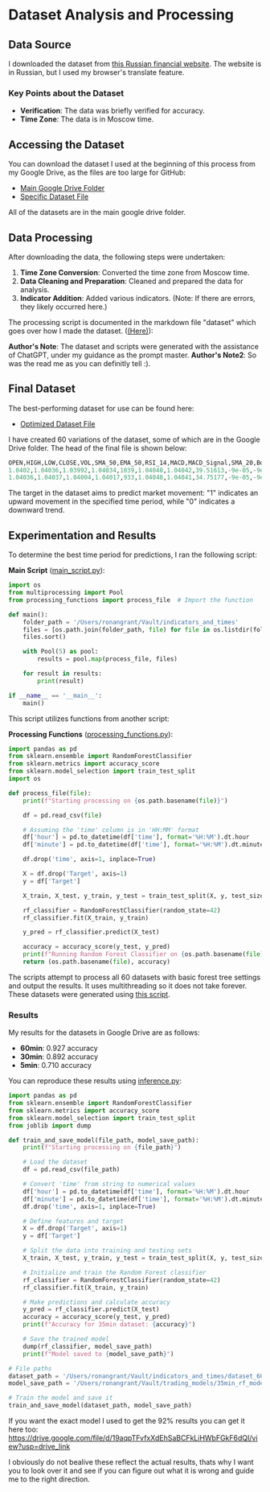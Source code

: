 # Dataset Analysis and Processing

## Data Source

I downloaded the dataset from [this Russian financial website](https://www.finam.ru/quote/forex/eurusd/export/). The website is in Russian, but I used my browser's translate feature. 

### Key Points about the Dataset
- **Verification**: The data was briefly verified for accuracy.
- **Time Zone**: The data is in Moscow time.

## Accessing the Dataset

You can download the dataset I used at the beginning of this process from my Google Drive, as the files are too large for GitHub:
- [Main Google Drive Folder](https://drive.google.com/drive/folders/1NIw2Kqc043LLIK7ZXrx8wYRol7zuFjP2?usp=drive_link)
- [Specific Dataset File](https://drive.google.com/file/d/1HAWgJpsows16hIDv3vg1szH9XQ7CGR6C/view?usp=drive_link)

All of the datasets are in the main google drive folder.

## Data Processing

After downloading the data, the following steps were undertaken:
1. **Time Zone Conversion**: Converted the time zone from Moscow time.
2. **Data Cleaning and Preparation**: Cleaned and prepared the data for analysis.
3. **Indicator Addition**: Added various indicators. (Note: If there are errors, they likely occurred here.)

The processing script is documented in the markdown file "dataset" which goes over how I made the dataset. ([(Here)](dataset.md)):

**Author's Note**: The dataset and scripts were generated with the assistance of ChatGPT, under my guidance as the prompt master.
**Author's Note2**: So was the read me as you can definitly tell :).

## Final Dataset

The best-performing dataset for use can be found here:
- [Optimized Dataset File](https://drive.google.com/file/d/1TbTsfjtshYY6l_2K6uCzVom-ZqGqV4vh/view?usp=drive_link)

I have created 60 variations of the dataset, some of which are in the Google Drive folder. The head of the final file is shown below:

```python
OPEN,HIGH,LOW,CLOSE,VOL,SMA_50,EMA_50,RSI_14,MACD,MACD_Signal,SMA_20,Bollinger_Upper,Bollinger_Lower,time,day_of_week,%K,%D,ATR,Target
1.0402,1.04036,1.03992,1.04034,1039,1.04048,1.04042,39.51613,-9e-05,-9e-05,1.04037,1.04082,1.03993,22:21,2,63.09523809524188,53.96825396825272,0.0003749999999999,1
1.04036,1.04037,1.04004,1.04017,933,1.04048,1.04041,34.75177,-9e-05,-9e-05,1.04035,1.04077,1.03992,22:22,2,45.56962025317808,53.681936909787,0.0003799999999999,1
```

The target in the dataset aims to predict market movement: "1" indicates an upward movement in the specified time period, while "0" indicates a downward trend.

## Experimentation and Results

To determine the best time period for predictions, I ran the following script:

**Main Script** ([main_script.py](main_script.py)):
```python
import os
from multiprocessing import Pool
from processing_functions import process_file  # Import the function

def main():
    folder_path = '/Users/ronangrant/Vault/indicators_and_times'
    files = [os.path.join(folder_path, file) for file in os.listdir(folder_path) if file.endswith('.csv')]
    files.sort()

    with Pool(5) as pool:
        results = pool.map(process_file, files)

    for result in results:
        print(result)

if __name__ == '__main__':
    main()

```

This script utilizes functions from another script:

**Processing Functions** ([processing_functions.py](processing_functions.py)):
```python
import pandas as pd
from sklearn.ensemble import RandomForestClassifier
from sklearn.metrics import accuracy_score
from sklearn.model_selection import train_test_split
import os

def process_file(file):
    print(f"Starting processing on {os.path.basename(file)}")

    df = pd.read_csv(file)

    # Assuming the 'time' column is in 'HH:MM' format
    df['hour'] = pd.to_datetime(df['time'], format='%H:%M').dt.hour
    df['minute'] = pd.to_datetime(df['time'], format='%H:%M').dt.minute

    df.drop('time', axis=1, inplace=True)

    X = df.drop('Target', axis=1)
    y = df['Target']

    X_train, X_test, y_train, y_test = train_test_split(X, y, test_size=0.2, random_state=42)

    rf_classifier = RandomForestClassifier(random_state=42)
    rf_classifier.fit(X_train, y_train)

    y_pred = rf_classifier.predict(X_test)

    accuracy = accuracy_score(y_test, y_pred)
    print(f"Running Random Forest Classifier on {os.path.basename(file)} - Accuracy: {accuracy}")
    return (os.path.basename(file), accuracy)

```

The scripts attempt to process all 60 datasets with basic forest tree settings and output the results. It uses multithreading so it does not take forever. These datasets were generated using [this script](main_script.py).

### Results

My results for the datasets in Google Drive are as follows:
- **60min**: 0.927 accuracy
- **30min**: 0.892 accuracy
- **5min**: 0.710 accuracy

You can reproduce these results using [inference.py](inference.py):
```python
import pandas as pd
from sklearn.ensemble import RandomForestClassifier
from sklearn.metrics import accuracy_score
from sklearn.model_selection import train_test_split
from joblib import dump

def train_and_save_model(file_path, model_save_path):
    print(f"Starting processing on {file_path}")

    # Load the dataset
    df = pd.read_csv(file_path)

    # Convert 'time' from string to numerical values
    df['hour'] = pd.to_datetime(df['time'], format='%H:%M').dt.hour
    df['minute'] = pd.to_datetime(df['time'], format='%H:%M').dt.minute
    df.drop('time', axis=1, inplace=True)

    # Define features and target
    X = df.drop('Target', axis=1)
    y = df['Target']

    # Split the data into training and testing sets
    X_train, X_test, y_train, y_test = train_test_split(X, y, test_size=0.2, random_state=42)

    # Initialize and train the Random Forest classifier
    rf_classifier = RandomForestClassifier(random_state=42)
    rf_classifier.fit(X_train, y_train)

    # Make predictions and calculate accuracy
    y_pred = rf_classifier.predict(X_test)
    accuracy = accuracy_score(y_test, y_pred)
    print(f"Accuracy for 35min dataset: {accuracy}")

    # Save the trained model
    dump(rf_classifier, model_save_path)
    print(f"Model saved to {model_save_path}")

# File paths
dataset_path = '/Users/ronangrant/Vault/indicators_and_times/dataset_60min.csv'
model_save_path = '/Users/ronangrant/Vault/trading_models/35min_rf_model.joblib'

# Train the model and save it
train_and_save_model(dataset_path, model_save_path)

```

If you want the exact model I used to get the 92% results you can get it here too: https://drive.google.com/file/d/19aqpTFvfxXdEhSaBCFkLiHWbFGkF6dQI/view?usp=drive_link

I obviously do not bealive these reflect the actual results, thats why I want you to look over it and see if you can figure out what it is wrong and guide me to the right direction.
